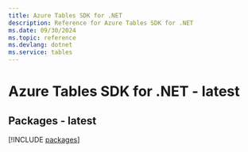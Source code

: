 ```yaml
---
title: Azure Tables SDK for .NET
description: Reference for Azure Tables SDK for .NET
ms.date: 09/30/2024
ms.topic: reference
ms.devlang: dotnet
ms.service: tables
---
```

# Azure Tables SDK for .NET - latest
## Packages - latest
[!INCLUDE [packages](tables-index.md)]